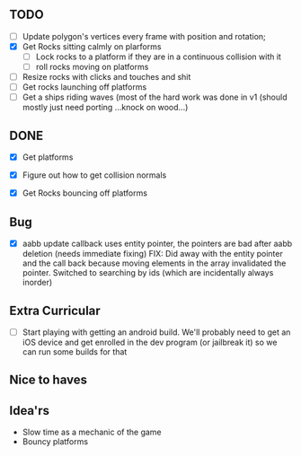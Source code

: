 ## TODO
- [ ] Update polygon's vertices every frame with position and rotation;
- [x] Get Rocks sitting calmly on plarforms
	- [ ] Lock rocks to a platform if they are in a continuous collision with it
	- [ ] roll rocks moving on platforms
- [ ] Resize rocks with clicks and touches and shit
- [ ] Get rocks launching off platforms
- [ ] Get a ships riding waves (most of the hard work was done in v1 (should mostly just need porting ...knock on wood...)

## DONE
- [x] Get platforms
- [x] Figure out how to get collision normals
- [x] Get Rocks bouncing off platforms



## Bug
- [x] aabb update callback uses entity pointer, the pointers are bad after aabb deletion (needs immediate fixing)
	FIX: Did away with the entity pointer and the call back because moving elements in the array invalidated the pointer. Switched to searching by ids (which are incidentally always inorder)


## Extra Curricular
- [ ] Start playing with getting an android build. We'll probably need to get an iOS device
	and get enrolled in the dev program (or jailbreak it) so we can run some builds for that

## Nice to haves

## Idea'rs

* Slow time as a mechanic of the game
* Bouncy platforms



